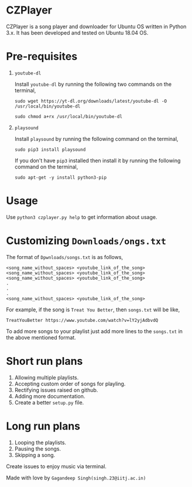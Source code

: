 # CZPlayer

CZPlayer is a song player and downloader for Ubuntu OS written in Python 3.x. It has been developed and tested on Ubuntu 18.04 OS.

# Pre-requisites

1. `youtube-dl`

    Install `youtube-dl` by running the following two commands on the terminal,

    `sudo wget https://yt-dl.org/downloads/latest/youtube-dl -O /usr/local/bin/youtube-dl`

    `sudo chmod a+rx /usr/local/bin/youtube-dl`

2. `playsound`

    Install `playsound` by running the following command on the terminal,

    `sudo pip3 install playsound`

    If you don't have `pip3` installed then install it by running the following
    command on the terminal,

    `sudo apt-get -y install python3-pip`

# Usage

Use `python3 czplayer.py help` to get information about usage.

# Customizing `Downloads/ongs.txt`

The format of `Dpwnloads/songs.txt` is as follows,
```
<song_name_without_spaces> <youtube_link_of_the_song>
<song_name_without_spaces> <youtube_link_of_the_song>
<song_name_without_spaces> <youtube_link_of_the_song>
.
.
.
<song_name_without_spaces> <youtube_link_of_the_song>
```
For example, if the song is `Treat You Better`, then `songs.txt` will be like,
```
TreatYouBetter https://www.youtube.com/watch?v=lY2yjAdbvdQ
```
To add more songs to your playlist just add more lines to the `songs.txt` in
the above mentioned format.

# Short run plans
1. Allowing multiple playlists.
2. Accepting custom order of songs for playling.
3. Rectifying issues raised on github.
4. Adding more documentation.
5. Create a better `setup.py` file.

# Long run plans
1. Looping the playlists.
2. Pausing the songs.
3. Skipping a song.

Create issues to enjoy music via terminal.

Made with love by `Gagandeep Singh(singh.23@iitj.ac.in)`
